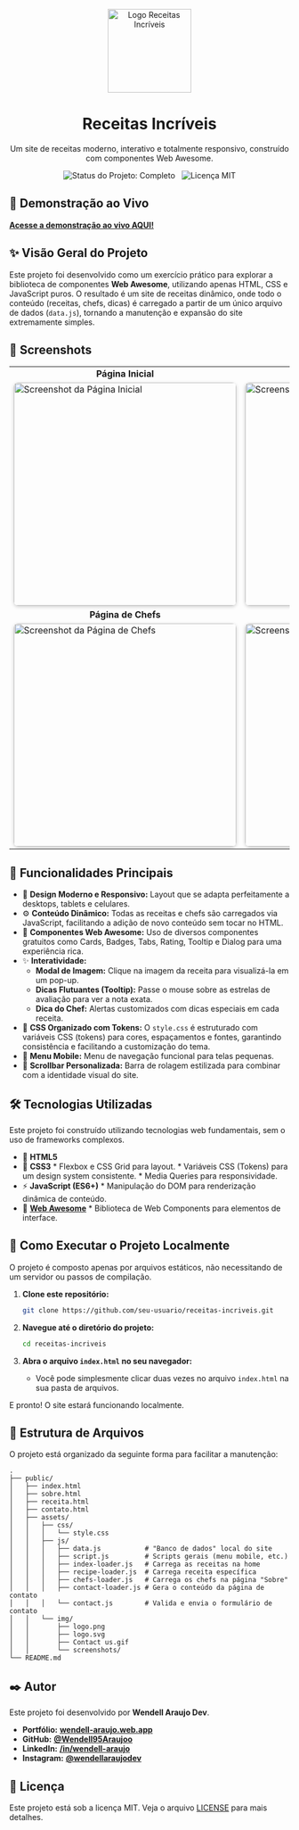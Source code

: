 <p align="center">
  <img src="https://receitas-incriveis-wma.web.app/assets/img/logo.svg" alt="Logo Receitas Incríveis" width="150"/>
</p>

<h1 align="center">
  Receitas Incríveis
</h1>

<p align="center">
  Um site de receitas moderno, interativo e totalmente responsivo, construído com componentes Web Awesome.
</p>

<p align="center">
  <img src="https://img.shields.io/badge/Status-Completo-brightgreen?style=for-the-badge" alt="Status do Projeto: Completo">
  &nbsp;
  <img src="https://img.shields.io/badge/Licen%C3%A7a-MIT-blue?style=for-the-badge" alt="Licença MIT">
</p>

## 🚀 Demonstração ao Vivo

**[Acesse a demonstração ao vivo AQUI!](https://receitas-incriveis-wma.web.app)**

## ✨ Visão Geral do Projeto

Este projeto foi desenvolvido como um exercício prático para explorar a biblioteca de componentes **Web Awesome**, utilizando apenas HTML, CSS e JavaScript puros. O resultado é um site de receitas dinâmico, onde todo o conteúdo (receitas, chefs, dicas) é carregado a partir de um único arquivo de dados (`data.js`), tornando a manutenção e expansão do site extremamente simples.

## 📸 Screenshots

<table width="100%">
  <tr>
    <td align="center"><strong>Página Inicial</strong></td>
    <td align="center"><strong>Página da Receita</strong></td>
  </tr>
  <tr>
    <td>
      <img src="https://receitas-incriveis-wma.web.app/assets/img/screenshot-home.png" alt="Screenshot da Página Inicial" width="400" style="border-radius: 8px; box-shadow: 0 2px 6px rgba(0,0,0,0.2);">
    </td>
    <td>
      <img src="https://receitas-incriveis-wma.web.app/assets/img/screenshot-receita.png" alt="Screenshot da Página da Receita" width="400" style="border-radius: 8px; box-shadow: 0 2px 6px rgba(0,0,0,0.2);">
    </td>
  </tr>
  <tr>
    <td align="center"><strong>Página de Chefs</strong></td>
    <td align="center"><strong>Layout Responsivo (Mobile)</strong></td>
  </tr>
  <tr>
    <td>
      <img src="https://receitas-incriveis-wma.web.app/assets/img/screenshot-chefs.png" alt="Screenshot da Página de Chefs" width="400" style="border-radius: 8px; box-shadow: 0 2px 6px rgba(0,0,0,0.2);">
      </td>
    <td><img src="https://receitas-incriveis-wma.web.app/assets/img/screenshot-mobile.png" 
        alt="Screenshot do site em um dispositivo móvel" 
        style="width:400px; max-height:600px; object-fit: contain; border-radius:8px; box-shadow:0 2px 6px rgba(0,0,0,0.2);">
    </td>
  </tr>
</table>

## 🎯 Funcionalidades Principais

*   🎨 **Design Moderno e Responsivo:** Layout que se adapta perfeitamente a desktops, tablets e celulares.
*   ⚙️ **Conteúdo Dinâmico:** Todas as receitas e chefs são carregados via JavaScript, facilitando a adição de novo conteúdo sem tocar no HTML.
*   🧩 **Componentes Web Awesome:** Uso de diversos componentes gratuitos como Cards, Badges, Tabs, Rating, Tooltip e Dialog para uma experiência rica.
*   ✨ **Interatividade:**
    *   **Modal de Imagem:** Clique na imagem da receita para visualizá-la em um pop-up.
    *   **Dicas Flutuantes (Tooltip):** Passe o mouse sobre as estrelas de avaliação para ver a nota exata.
    *   **Dica do Chef:** Alertas customizados com dicas especiais em cada receita.
*   🎨 **CSS Organizado com Tokens:** O `style.css` é estruturado com variáveis CSS (tokens) para cores, espaçamentos e fontes, garantindo consistência e facilitando a customização do tema.
*   📱 **Menu Mobile:** Menu de navegação funcional para telas pequenas.
*   📜 **Scrollbar Personalizada:** Barra de rolagem estilizada para combinar com a identidade visual do site.

## 🛠️ Tecnologias Utilizadas

Este projeto foi construído utilizando tecnologias web fundamentais, sem o uso de frameworks complexos.

* 🧱 **HTML5**
* 🎨 **CSS3**
      *   Flexbox e CSS Grid para layout.
      *   Variáveis CSS (Tokens) para um design system consistente.
      *   Media Queries para responsividade.
* ⚡ **JavaScript (ES6+)**
      *   Manipulação do DOM para renderização dinâmica de conteúdo.
* 🧩 **[Web Awesome](https://webawesome.com/)**
      *   Biblioteca de Web Components para elementos de interface.

## 🚀 Como Executar o Projeto Localmente

O projeto é composto apenas por arquivos estáticos, não necessitando de um servidor ou passos de compilação.

1.  **Clone este repositório:**
    ```bash
    git clone https://github.com/seu-usuario/receitas-incriveis.git
    ```

2.  **Navegue até o diretório do projeto:**
    ```bash
    cd receitas-incriveis
    ```

3.  **Abra o arquivo `index.html` no seu navegador:**
    *   Você pode simplesmente clicar duas vezes no arquivo `index.html` na sua pasta de arquivos.

E pronto! O site estará funcionando localmente.

## 📂 Estrutura de Arquivos

O projeto está organizado da seguinte forma para facilitar a manutenção:

```
.
├── public/
│   ├── index.html
│   ├── sobre.html
│   ├── receita.html
│   ├── contato.html
│   ├── assets/
│   │   ├── css/
│   │   │   └── style.css
│   │   ├── js/
│   │   │   ├── data.js           # "Banco de dados" local do site
│   │   │   ├── script.js         # Scripts gerais (menu mobile, etc.)
│   │   │   ├── index-loader.js   # Carrega as receitas na home
│   │   │   ├── recipe-loader.js  # Carrega receita específica
│   │   │   ├── chefs-loader.js   # Carrega os chefs na página "Sobre"
│   │   │   ├── contact-loader.js # Gera o conteúdo da página de contato
│   │   │   └── contact.js        # Valida e envia o formulário de contato
│   │   └── img/
│   │       ├── logo.png
│   │       ├── logo.svg
│   │       ├── Contact us.gif
│   │       └── screenshots/
└── README.md
```

## ✒️ Autor

Este projeto foi desenvolvido por **Wendell Araujo Dev**.

*   **Portfólio:** **[wendell-araujo.web.app](https://wendell-araujo.web.app/)**
*   **GitHub:** **[@Wendell95Araujoo](https://github.com/Wendell95Araujo)**
*   **LinkedIn:** **[/in/wendell-araujo](linkedin.com/in/wendell-araujo/)**
*   **Instagram:** **[@wendellaraujodev](https://www.instagram.com/wendellaraujodev)**

## 📄 Licença

Este projeto está sob a licença MIT. Veja o arquivo [LICENSE](LICENSE) para mais detalhes.
